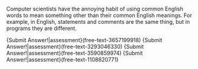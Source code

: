 
Computer scientists have the annoying habit of using common English words to mean something other than their common English meanings.
For example, in English, statements and comments are the same thing, but in programs they are different.


{Submit Answer!|assessment}(free-text-3657199918)
{Submit Answer!|assessment}(free-text-3293046330)
{Submit Answer!|assessment}(free-text-3590859974)
{Submit Answer!|assessment}(free-text-1108820771)

